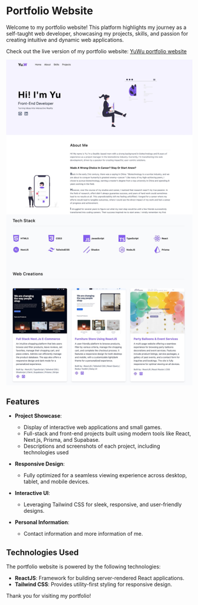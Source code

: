 
# Portfolio Website

Welcome to my portfolio website! This platform highlights my journey as a self-taught web developer, showcasing my projects, skills, and passion for creating intuitive and dynamic web applications.

Check out the live version of my portfolio website: [YuWu portfolio website](https://yuwu-portfolio.netlify.app/)

![Screenshot](screenshot/portfolio1.jpg)
![Screenshot](screenshot/portfolio2.jpg)

## Features

- **Project Showcase**:

  - Display of interactive web applications and small games.
  - Full-stack and front-end projects built using modern tools like React, Next.js, Prisma, and Supabase.
  - Descriptions and screenshots of each project, including technologies used

- **Responsive Design**:

  - Fully optimized for a seamless viewing experience across desktop, tablet, and mobile devices.

- **Interactive UI**:

  - Leveraging Tailwind CSS for sleek, responsive, and user-friendly designs.

- **Personal Information**:
  - Contact information and more information of me.

## Technologies Used

The portfolio website is powered by the following technologies:

- **ReactJS**: Framework for building server-rendered React applications.
- **Tailwind CSS**: Provides utility-first styling for responsive design.

Thank you for visiting my portfolio!
